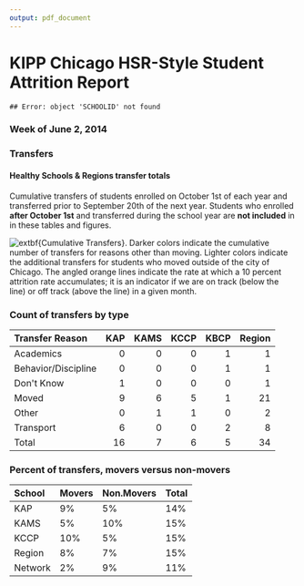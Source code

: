 ```yaml
---
output: pdf_document
---
```

 KIPP Chicago HSR-Style Student Attrition Report
========================================================





```
## Error: object 'SCHOOLID' not found
```



### Week of June 2, 2014


### Transfers 
#### Healthy Schools & Regions transfer totals
Cumulative transfers of students enrolled on October 1st of each year and transferred prior to September 20th of the next year.  Students who enrolled **after October 1st** and transferred during the school year are **not included** in in these tables and figures. 


![	extbf{Cumulative Transfers}. Darker colors indicate the cumulative number of transfers for reasons other than moving. Lighter colors indicate the additional transfers for students who moved outside of the city of Chicago.  The angled orange lines indicate the rate at which a 10 percent attrition rate accumulates; it is an indicator if we are on track (below the line) or off track (above the line) in a given month.](figure/fig_cumulative_transferes.png) 


### Count of transfers by type
|Transfer Reason      |  KAP|  KAMS|  KCCP|  KBCP|  Region|
|:--------------------|----:|-----:|-----:|-----:|-------:|
|Academics            |    0|     0|     0|     1|       1|
|Behavior/Discipline  |    0|     0|     0|     1|       1|
|Don't Know           |    1|     0|     0|     0|       1|
|Moved                |    9|     6|     5|     1|      21|
|Other                |    0|     1|     1|     0|       2|
|Transport            |    6|     0|     0|     2|       8|
|Total                |   16|     7|     6|     5|      34|


### Percent of transfers, movers versus non-movers

|School   |Movers  |Non.Movers  |Total  |
|:--------|:-------|:-----------|:------|
|KAP      |9%      |5%          |14%    |
|KAMS     |5%      |10%         |15%    |
|KCCP     |10%     |5%          |15%    |
|Region   |8%      |7%          |15%    |
|Network  |2%      |9%          |11%    |




